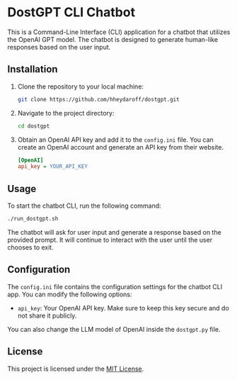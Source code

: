 # DostGPT CLI Chatbot

This is a Command-Line Interface (CLI) application for a chatbot that utilizes the OpenAI GPT model. The chatbot is designed to generate human-like responses based on the user input.

## Installation

1. Clone the repository to your local machine:

   ```bash
   git clone https://github.com/hheydaroff/dostgpt.git
   ```

2. Navigate to the project directory:

   ```bash
   cd dostgpt
   ```

3. Obtain an OpenAI API key and add it to the `config.ini` file. You can create an OpenAI account and generate an API key from their website.

   ```ini
   [OpenAI]
   api_key = YOUR_API_KEY
   ```

## Usage

To start the chatbot CLI, run the following command:

```bash
./run_dostgpt.sh
```

The chatbot will ask for user input and generate a response based on the provided prompt. It will continue to interact with the user until the user chooses to exit.

## Configuration

The `config.ini` file contains the configuration settings for the chatbot CLI app. You can modify the following options:

- `api_key`: Your OpenAI API key. Make sure to keep this key secure and do not share it publicly.

You can also change the LLM model of OpenAI inside the `dostgpt.py` file.

## License

This project is licensed under the [MIT License](LICENSE).

